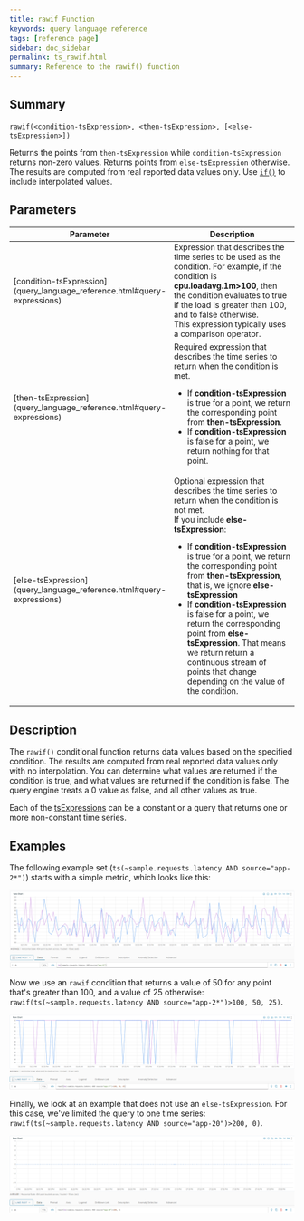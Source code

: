 ```yaml
---
title: rawif Function
keywords: query language reference
tags: [reference page]
sidebar: doc_sidebar
permalink: ts_rawif.html
summary: Reference to the rawif() function
---
```

## Summary
```
rawif(<condition-tsExpression>, <then-tsExpression>, [<else-tsExpression>])
```

Returns the points from `then-tsExpression` while `condition-tsExpression` returns non-zero values.
Returns points from `else-tsExpression` otherwise. The results are computed from real reported data values only. Use [`if()`](ts_if.html) to include interpolated values.



## Parameters
<table>
<tbody>
<thead>
<tr><th width="20%">Parameter</th><th width="80%">Description</th></tr>
</thead>
<tr><td markdown="span"> [condition-tsExpression](query_language_reference.html#query-expressions)</td>
<td>Expression that describes the time series to be used as the condition. For example, if the condition is <strong>cpu.loadavg.1m>100</strong>, then the condition evaluates to true if the load is greater than 100, and to false otherwise.<br />
This expression typically uses a comparison operator.</td></tr>
<tr><td markdown="span"> [then-tsExpression](query_language_reference.html#query-expressions)</td>
<td>Required expression that describes the time series to return when the condition is met.
<ul>
<li>If <strong>condition-tsExpression</strong> is true for a point, we return the corresponding point from  <strong>then-tsExpression</strong>.</li>
<li>If <strong>condition-tsExpression</strong> is false for a point, we return nothing for that point. </li>
</ul></td></tr>
<tr><td markdown="span"> [else-tsExpression](query_language_reference.html#query-expressions)</td>
<td>Optional expression that describes the time series to return when the condition is not met. <br />
If you include <strong>else-tsExpression</strong>:
<ul><li>If <strong>condition-tsExpression</strong> is true for a point, we return the corresponding point from <strong>then-tsExpression</strong>, that is, we ignore <strong>else-tsExpression</strong></li>
<li>If <strong>condition-tsExpression</strong> is false for a point, we return the corresponding point from <strong>else-tsExpression</strong>. That means we return return a continuous stream of points that change depending on the value of the condition.</li></ul>
 </td></tr>
</tbody>
</table>

## Description
The `rawif()` conditional function returns data values based on the specified condition. The results are computed from real reported data values only with no interpolation. You can determine what values are returned if the condition is true, and what values are returned if the condition is false. The query engine treats a 0 value as false, and all other values as true.

Each of the [tsExpressions](query_language_reference.html#query-expressions) can be a constant or a query that returns one or more non-constant time series.

## Examples

The following example set (`ts(~sample.requests.latency AND source="app-2*")`) starts with a simple metric, which looks like this:

![rawif metric](images/ts_if_metric.png)

Now we use an `rawif` condition that returns a value of 50 for any point that's greater than 100, and a value of 25 otherwise: `rawif(ts(~sample.requests.latency AND source="app-2*")>100, 50, 25)`.

![rawif then else](images/ts_rawif_then_else.png)

Finally, we look at an example that does not use an `else-tsExpression`. For this case, we've limited the query to one time series: `rawif(ts(~sample.requests.latency AND source="app-20")>200, 0)`.

![rawif then](images/ts_rawif_then.png)
